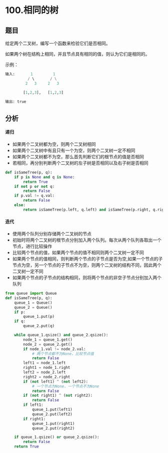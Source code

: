 # 100.相同的树
## 题目
给定两个二叉树，编写一个函数来检验它们是否相同。

如果两个树在结构上相同，并且节点具有相同的值，则认为它们是相同的。

示例：
```python
输入:       1         1
          / \       / \
         2   3     2   3

        [1,2,3],   [1,2,3]

输出: true
```

## 分析
#### 递归
* 如果两个二叉树都为空，则两个二叉树相同
* 如果两个二叉树中有且只有一个为空，则两个二叉树一定不相同
* 如果两个二叉树都不为空，那么首先判断它们的根节点的值是否相同
* 若相同，再分别判断两个二叉树的左子树是否相同以及右子树是否相同

```python
def isSameTree(p, q):
    if p is None and q is None:
        return True
    if not p or not q:
        return False
    if p.val != q.val:
        return False
    else:
        return isSameTree(p.left, q.left) and isSameTree(p.right, q.right)
```

#### 迭代
* 使用两个队列分别存储两个二叉树的节点
* 初始时将两个二叉树的根节点分别加入两个队列。每次从两个队列各取出一个节点，进行比较操作
* 比较两个节点的值，如果两个节点的值不相同则两个二叉树一定不同
* 如果两个节点的值相同，则判断两个节点的子节点是否为空,如果一个节点的子节点为空，另一个节点的子节点不为空，则两个二叉树的结构不同，因此两个二叉树一定不同
* 如果两个节点的子节点的结构相同，则将两个节点的非空子节点分别加入两个队列

```python
from queue import Queue
def isSameTree(p, q):
    queue_1 = Queue()
    queue_2 = Queue()
    if p:
        queue_1.put(p)
    if q:
        queue_2.put(q)

    while queue_1.qsize() and queue_2.qsize():
        node_1 = queue_1.get()
        node_2 = queue_2.get()
        if node_1.val != node_2.val:
            # 两个节点都不为None，比较节点值
            return False
        left1 = node_1.left
        right1 = node_1.right
        left2 = node_2.left
        right2 = node_2.right
        if (not left1) ^ (not left2):
            # 一个节点为None，一个节点不为None
            return False
        if (not right1) ^ (not right2):
            return False
        if left1:
            queue_1.put(left1)
            queue_2.put(left2)
        if right1:
            queue_1.put(right1)
            queue_2.put(right2)

    if queue_1.qsize() or queue_2.qsize():
        return False
    return True
```

